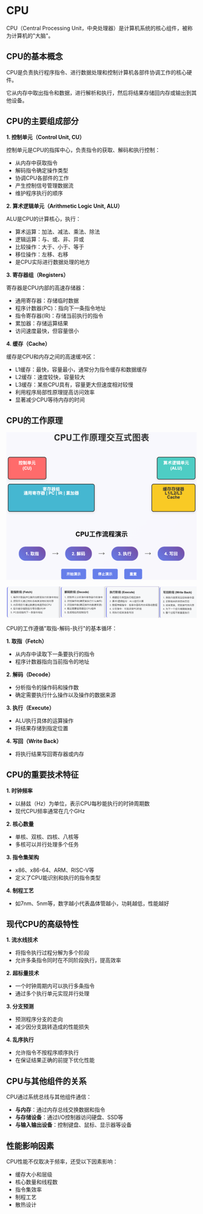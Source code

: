 # CPU

CPU（Central Processing Unit，中央处理器）是计算机系统的核心组件，被称为计算机的"大脑"。

## CPU的基本概念

CPU是负责执行程序指令、进行数据处理和控制计算机各部件协调工作的核心硬件。

它从内存中取出指令和数据，进行解析和执行，然后将结果存储回内存或输出到其他设备。

## CPU的主要组成部分

**1. 控制单元（Control Unit, CU）**

控制单元是CPU的指挥中心，负责指令的获取、解码和执行控制：

- 从内存中获取指令
- 解码指令确定操作类型
- 协调CPU各部件的工作
- 产生控制信号管理数据流
- 维护程序执行的顺序

**2. 算术逻辑单元（Arithmetic Logic Unit, ALU）**

ALU是CPU的计算核心，执行：

- 算术运算：加法、减法、乘法、除法
- 逻辑运算：与、或、非、异或
- 比较操作：大于、小于、等于
- 移位操作：左移、右移
- 是CPU实际进行数据处理的地方

**3. 寄存器组（Registers）**

寄存器是CPU内部的高速存储器：

- 通用寄存器：存储临时数据
- 程序计数器(PC)：指向下一条指令地址
- 指令寄存器(IR)：存储当前执行的指令
- 累加器：存储运算结果
- 访问速度最快，但容量很小

**4. 缓存（Cache）**

缓存是CPU和内存之间的高速缓冲区：

- L1缓存：最快，容量最小，通常分为指令缓存和数据缓存
- L2缓存：速度较快，容量较大
- L3缓存：某些CPU具有，容量更大但速度相对较慢
- 利用程序局部性原理提高访问效率
- 显著减少CPU等待内存的时间

## CPU的工作原理

![image-20250909213825607](assets/image-20250909213825607.png)

![image-20250909211345104](assets/image-20250909211345104.png)

CPU的工作遵循"取指-解码-执行"的基本循环：

**1. 取指（Fetch）**

- 从内存中读取下一条要执行的指令
- 程序计数器指向当前指令的地址

**2. 解码（Decode）**

- 分析指令的操作码和操作数
- 确定需要执行什么操作以及操作的数据来源

**3. 执行（Execute）**

- ALU执行具体的运算操作
- 将结果存储到指定位置

**4. 写回（Write Back）**

- 将执行结果写回寄存器或内存

## CPU的重要技术特征

**1. 时钟频率**

- 以赫兹（Hz）为单位，表示CPU每秒能执行的时钟周期数
- 现代CPU频率通常在几个GHz

**2. 核心数量**

- 单核、双核、四核、八核等
- 多核可以并行处理多个任务

**3. 指令集架构**

- x86、x86-64、ARM、RISC-V等
- 定义了CPU能识别和执行的指令类型

**4. 制程工艺**

- 如7nm、5nm等，数字越小代表晶体管越小，功耗越低，性能越好

## 现代CPU的高级特性

**1. 流水线技术**

- 将指令执行过程分解为多个阶段
- 允许多条指令同时在不同阶段执行，提高效率

**2. 超标量技术**

- 一个时钟周期内可以执行多条指令
- 通过多个执行单元实现并行处理

**3. 分支预测**

- 预测程序分支的走向
- 减少因分支跳转造成的性能损失

**4. 乱序执行**

- 允许指令不按程序顺序执行
- 在保证结果正确的前提下优化性能

## CPU与其他组件的关系

CPU通过系统总线与其他组件通信：

- **与内存**：通过内存总线交换数据和指令
- **与存储设备**：通过I/O控制器访问硬盘、SSD等
- **与输入输出设备**：控制键盘、鼠标、显示器等设备

## 性能影响因素

CPU性能不仅取决于频率，还受以下因素影响：

- 缓存大小和层级
- 核心数量和线程数
- 指令集效率
- 制程工艺
- 散热设计